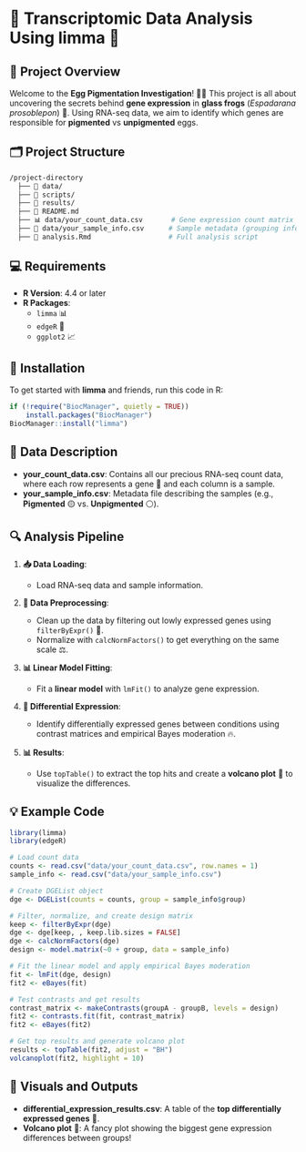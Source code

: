 # 🐸 Transcriptomic Data Analysis Using limma 🧬

## 🌟 Project Overview
Welcome to the **Egg Pigmentation Investigation**! 🐸🔬 This project is all about uncovering the secrets behind **gene expression** in **glass frogs** (*Espadarana prosoblepon*) 🐸. Using RNA-seq data, we aim to identify which genes are responsible for **pigmented** vs **unpigmented** eggs.

## 🗂 Project Structure

```bash
/project-directory
  ├── 📁 data/                          
  ├── 📁 scripts/                       
  ├── 📁 results/                       
  ├── 📄 README.md                      
  ├── 📊 data/your_count_data.csv       # Gene expression count matrix
  ├── 📝 data/your_sample_info.csv      # Sample metadata (grouping info)
  ├── 📜 analysis.Rmd                   # Full analysis script
```

## 💻 Requirements

- **R Version**: 4.4 or later
- **R Packages**:
  - `limma` 📊
  - `edgeR` 🧬
  - `ggplot2` 📈

## 🔧 Installation

To get started with **limma** and friends, run this code in R:

```r
if (!require("BiocManager", quietly = TRUE))
    install.packages("BiocManager")
BiocManager::install("limma")
```

## 📄 Data Description
- **your_count_data.csv**: Contains all our precious RNA-seq count data, where each row represents a gene 🧬 and each column is a sample.
- **your_sample_info.csv**: Metadata file describing the samples (e.g., **Pigmented** 🟡 vs. **Unpigmented** ⚪).

## 🔍 Analysis Pipeline

1. **📥 Data Loading**:
   - Load RNA-seq data and sample information.
   
2. **🧼 Data Preprocessing**:
   - Clean up the data by filtering out lowly expressed genes using `filterByExpr()` 🧹.
   - Normalize with `calcNormFactors()` to get everything on the same scale ⚖️.

3. **📊 Linear Model Fitting**:
   - Fit a **linear model** with `lmFit()` to analyze gene expression.

4. **🧮 Differential Expression**:
   - Identify differentially expressed genes between conditions using contrast matrices and empirical Bayes moderation 🔥.

5. **📊 Results**:
   - Use `topTable()` to extract the top hits and create a **volcano plot** 🌋 to visualize the differences.

## 💡 Example Code

```r
library(limma)
library(edgeR)

# Load count data
counts <- read.csv("data/your_count_data.csv", row.names = 1)
sample_info <- read.csv("data/your_sample_info.csv")

# Create DGEList object
dge <- DGEList(counts = counts, group = sample_info$group)

# Filter, normalize, and create design matrix
keep <- filterByExpr(dge)
dge <- dge[keep, , keep.lib.sizes = FALSE]
dge <- calcNormFactors(dge)
design <- model.matrix(~0 + group, data = sample_info)

# Fit the linear model and apply empirical Bayes moderation
fit <- lmFit(dge, design)
fit2 <- eBayes(fit)

# Test contrasts and get results
contrast_matrix <- makeContrasts(groupA - groupB, levels = design)
fit2 <- contrasts.fit(fit, contrast_matrix)
fit2 <- eBayes(fit2)

# Get top results and generate volcano plot
results <- topTable(fit2, adjust = "BH")
volcanoplot(fit2, highlight = 10)
```

## 🎨 Visuals and Outputs
- **differential_expression_results.csv**: A table of the **top differentially expressed genes** 🧬.
- **Volcano plot** 🌋: A fancy plot showing the biggest gene expression differences between groups!
